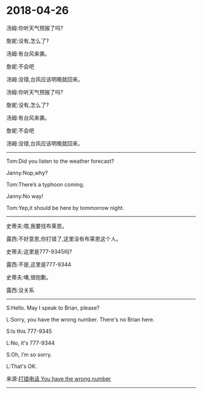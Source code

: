 ﻿2018-04-26
==========
汤姆:你听天气预报了吗?


詹妮:没有,怎么了?


汤姆:有台风来袭。


詹妮:不会吧


汤姆:没错,台风应该明晚就回来。



汤姆:你听天气预报了吗?


詹妮:没有,怎么了?


汤姆:有台风来袭。


詹妮:不会吧


汤姆:没错,台风应该明晚就回来。
***
Tom:Did you listen to the weather forecast?

Janny:Nop,why?

Tom:There’s a typhoon coming.

Janny:No way!

Tom:Yep,it should be here by tommorrow night.

***
史蒂夫:喂,我要找布莱恩。


露西:不好意思,你打错了,这里没有布莱恩这个人。


史蒂夫:这里是777-9345吗?


露西:不是,这里是777-9344


史蒂夫:噢,很抱歉。


露西:没关系

***
S:Hello. May I speak to Brian, please?<br>

L:Sorry, you have the wrong number. There's no Brian here. <br>

S:Is this 777-9345 <br>

L:No, it's 777-9344<br>

S:Oh, I’m so sorry.<br>

L:That's OK.<br>

来源:[打错电话 You have the wrong number](http://talk.oralpractice.com/article_10114.html)

***
